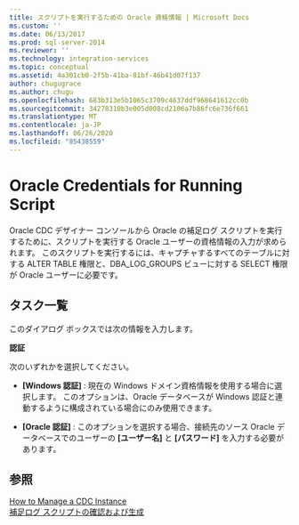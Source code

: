 ```yaml
---
title: スクリプトを実行するための Oracle 資格情報 | Microsoft Docs
ms.custom: ''
ms.date: 06/13/2017
ms.prod: sql-server-2014
ms.reviewer: ''
ms.technology: integration-services
ms.topic: conceptual
ms.assetid: 4a301cb0-2f5b-41ba-81bf-46b41d07f137
author: chugugrace
ms.author: chugu
ms.openlocfilehash: 683b313e5b1065c3709c4637ddf968641612cc0b
ms.sourcegitcommit: 34278310b3e005d008cd2106a7b86fc6e736f661
ms.translationtype: MT
ms.contentlocale: ja-JP
ms.lasthandoff: 06/26/2020
ms.locfileid: "85438559"
---
```

# <a name="oracle-credentials-for-running-script"></a>Oracle Credentials for Running Script
  Oracle CDC デザイナー コンソールから Oracle の補足ログ スクリプトを実行するために、スクリプトを実行する Oracle ユーザーの資格情報の入力が求められます。 このスクリプトを実行するには、キャプチャするすべてのテーブルに対する ALTER TABLE 権限と、DBA_LOG_GROUPS ビューに対する SELECT 権限が Oracle ユーザーに必要です。  
  
## <a name="task-list"></a>タスク一覧  
 このダイアログ ボックスでは次の情報を入力します。  
  
 **認証**  
  
 次のいずれかを選択してください。  
  
-   **[Windows 認証]** : 現在の Windows ドメイン資格情報を使用する場合に選択します。 このオプションは、Oracle データベースが Windows 認証と連動するように構成されている場合にのみ使用できます。  
  
-   **[Oracle 認証]** : このオプションを選択する場合、接続先のソース Oracle データベースでのユーザーの **[ユーザー名]** と **[パスワード]** を入力する必要があります。  
  
## <a name="see-also"></a>参照  
 [How to Manage a CDC Instance](manage-a-cdc-instance.md)   
 [補足ログ スクリプトの確認および生成](review-and-generate-supplemental-logging-scripts.md)  
  
  
